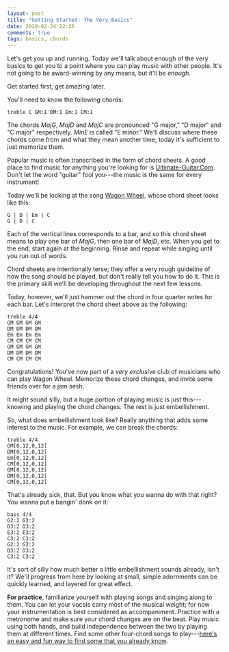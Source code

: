 ```yaml
---
layout: post
title: "Getting Started: The Very Basics"
date: 2019-02-24 22:25
comments: true
tags: basics, chords
---
```


Let's get you up and running. Today we'll talk about enough of the very basics
to get you to a point where you can play music with other people. It's not going
to be award-winning by any means, but it'll be *enough.*

Get started first; get amazing later.

You'll need to know the following chords:

```music
treble C GM:1 DM:1 Em:1 CM:1
```
<!-- !AnnotateBars [Maj G, Maj D, Min E, Maj C] -->

The chords $Maj G$, $Maj D$ and $Maj C$ are pronounced "G major," "D major" and
"C major" respectively. $Min E$ is called "E minor." We'll discuss where these
chords come from and what they mean another time; today it's sufficient to just
memorize them.

Popular music is often transcribed in the form of chord sheets. A good place to
find music for anything you're looking for is [Ultimate-Guitar.Com][chords].
Don't let the word "guitar" fool you---the music is the same for every
instrument!

[chords]: https://www.ultimate-guitar.com/

Today we'll be looking at the song [Wagon Wheel][wagon], whose chord sheet looks
like this:

[wagon]: https://www.youtube.com/watch?v=hvKyBcCDOB4

```chords
G | D | Em | C
G | D | C
```

Each of the vertical lines corresponds to a bar, and so this chord sheet means
to play one bar of $Maj G$, then one bar of $Maj D$, etc. When you get to the
end, start again at the beginning. Rinse and repeat while singing until you run
out of words.

Chord sheets are intentionally terse; they offer a very rough guideline of how
the song should be played, but don't really tell you how to do it. This is the
primary skill we'll be developing throughout the next few lessons.

Today, however, we'll just hammer out the chord in four quarter notes for each
bar. Let's interpret the chord sheet above as the following:

```music
treble 4/4
GM GM GM GM
DM DM DM DM
Em Em Em Em
CM CM CM CM
GM GM GM GM
DM DM DM DM
CM CM CM CM
```

Congratulations! You've now part of a *very exclusive* club of musicians who can
play Wagon Wheel. Memorize these chord changes, and invite some friends over for
a jam sesh.

It might sound silly, but a huge portion of playing music is just this---knowing
and playing the chord changes. The rest is just embellishment.

So, what does embellishment look like? Really anything that adds some interest
to the music. For example, we can break the chords:

```music
treble 4/4
GM[0,12,0,12]
DM[0,12,0,12]
Em[0,12,0,12]
CM[0,12,0,12]
GM[0,12,0,12]
DM[0,12,0,12]
CM[0,12,0,12]
```

That's already sick, that. But you know what you wanna do with that right? You
wanna put a bangin' donk on it:

```music
bass 4/4
G2:2 G2:2
D3:2 D3:2
E3:2 E3:2
C3:2 C3:2
G2:2 G2:2
D3:2 D3:2
C3:2 C3:2
```

It's sort of silly how much better a little embellishment sounds already, isn't
it? We'll progress from here by looking at small, simple adornments can be
quickly learned, and layered for great effect.

**For practice**, familiarize yourself with playing songs and singing along to
them. You can let your vocals carry most of the musical weight; for now your
instrumentation is best considered as accompaniment. Practice with a metronome
and make sure your chord changes are on the beat. Play music using both hands,
and build independence between the two by playing them at different times. Find
some other four-chord songs to play---[here's an easy and fun way to find some
that you already know][fourchord].

[fourchord]: https://www.youtube.com/watch?v=5pidokakU4I

